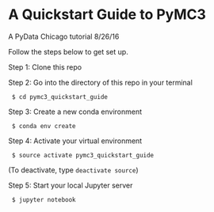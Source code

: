 # A Quickstart Guide to PyMC3
A PyData Chicago tutorial
8/26/16

Follow the steps below to get set up.

Step 1: Clone this repo

Step 2: Go into the directory of this repo in your terminal

``` $ cd pymc3_quickstart_guide```

Step 3: Create a new conda environment

``` $ conda env create```

Step 4: Activate your virtual environment

``` $ source activate pymc3_quickstart_guide```

(To deactivate, type `deactivate source`)

Step 5: Start your local Jupyter server

``` $ jupyter notebook```
